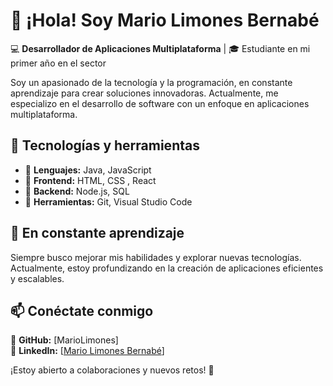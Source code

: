 # 👋 ¡Hola! Soy Mario Limones Bernabé

💻 **Desarrollador de Aplicaciones Multiplataforma** | 🎓 Estudiante en mi primer año en el sector

Soy un apasionado de la tecnología y la programación, en constante aprendizaje para crear soluciones innovadoras. Actualmente, me especializo en el desarrollo de software con un enfoque en aplicaciones multiplataforma. 

## 🚀 Tecnologías y herramientas
- 🔹 **Lenguajes:** Java, JavaScript
- 🔹 **Frontend:** HTML, CSS , React
- 🔹 **Backend:** Node.js, SQL
- 🔹 **Herramientas:** Git, Visual Studio Code

## 🌱 En constante aprendizaje
Siempre busco mejorar mis habilidades y explorar nuevas tecnologías. Actualmente, estoy profundizando en la creación de aplicaciones eficientes y escalables.

## 📫 Conéctate conmigo
📍 **GitHub:** [MarioLimones]  
📍 **LinkedIn:** [[Mario Limones Bernabé](https://www.linkedin.com/in/mariolimonesbernabe/)]  

¡Estoy abierto a colaboraciones y nuevos retos! 🚀
